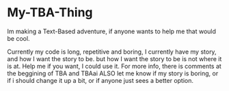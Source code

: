 # My-TBA-Thing
Im making a Text-Based adventure, if anyone wants to help me that would be cool.

Currently my code is long, repetitive and boring, I currently have my story, and how I want the story to be. but how I want the story to be is not where it is at. Help me if you want, I could use it. For more info, there is comments at the beggining of TBA and TBAai ALSO let me know if my story is boring, or if i should change it up a bit, or if anyone just sees a better option.
